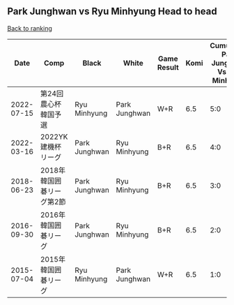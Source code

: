 ## Park Junghwan vs Ryu Minhyung Head to head

[Back to ranking](../../index.md)




| **Date** | **Comp** | **Black** | **White** | **Game Result** | **Komi** | **Cumulative Park Junghwan Vs Ryu Minhyung** | **Park Junghwan Streak** | **Ryu Minhyung Streak** | 
| --- | --- | --- | --- | --- | --- | --- | --- | --- |
| 2022-07-15 | 第24回農心杯韓国予選 | Ryu Minhyung | Park Junghwan | W+R | 6.5 | 5:0 | 5 | 0 | 
| 2022-03-16 | 2022YK建機杯リーグ | Park Junghwan | Ryu Minhyung | B+R | 6.5 | 4:0 | 4 | 0 | 
| 2018-06-23 | 2018年韓国囲碁リーグ第2節 | Park Junghwan | Ryu Minhyung | B+R | 6.5 | 3:0 | 3 | 0 | 
| 2016-09-30 | 2016年韓国囲碁リーグ | Park Junghwan | Ryu Minhyung | B+R | 6.5 | 2:0 | 2 | 0 | 
| 2015-07-04 | 2015年韓国囲碁リーグ | Ryu Minhyung | Park Junghwan | W+R | 6.5 | 1:0 | 1 | 0 |




